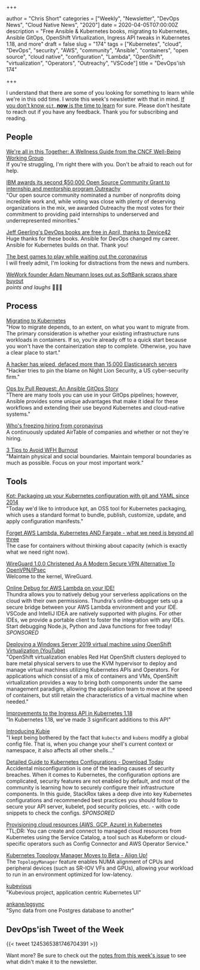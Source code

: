 +++

author = "Chris Short"
categories = ["Weekly", "Newsletter", "DevOps News", "Cloud Native News", "2020"]
date = 2020-04-05T07:00:00Z
description = "Free Ansible & Kubernetes books, migrating to Kubernetes, Ansible GitOps, OpenShift Virtualization, Ingress API tweaks in Kubernetes 1.18, and more"
draft = false
slug = "174"
tags = ["Kubernetes", "cloud", "DevOps", "security", "AWS", "community", "Ansible", "containers", "open source", "cloud native", "configuration", "Lambda", "OpenShift", "virtualization", "Operators", "Outreachy", "VSCode"]
title = "DevOps'ish 174"

+++

I understand that there are some of you looking for something to learn while we're in this odd time. I wrote this week's newsletter with that in mind. [If you don't know `git`, **now** is the time to learn](https://youtu.be/K5qI9bTG9Ik) for sure. Please don't hesitate to reach out if you have any feedback. Thank you for subscribing and reading.

## People

[We're all in this Together: A Wellness Guide from the CNCF Well-Being Working Group](https://www.cncf.io/blog/2020/04/03/were-all-in-this-together-a-wellness-guide-from-the-cncf-well-being-working-group/)  
If you're struggling, I'm right there with you. Don't be afraid to reach out for help.

[IBM awards its second $50,000 Open Source Community Grant to internship and mentorship program Outreachy](https://devops.com/ibm-awards-its-second-50000-open-source-community-grant-to-internship-and-mentorship-program-outreachy/)  
"Our open source community nominated a number of nonprofits doing incredible work and, while voting was close with plenty of deserving organizations in the mix, we awarded Outreachy the most votes for their commitment to providing paid internships to underserved and underrepresented minorities."

[Jeff Geerling's DevOps books are free in April, thanks to Device42](https://www.jeffgeerling.com/blog/2020/my-devops-books-are-free-april-thanks-device42)  
Huge thanks for these books. Ansible for DevOps changed my career. Ansible for Kubernetes builds on that. Thank you!

[The best games to play while waiting out the coronavirus](https://www.washingtonpost.com/video-games/2020/04/03/best-video-games-modern-nintendo-playstation-xbox-pc/?utm_source=reddit.com)  
I will freely admit, I'm looking for distractions from the news and numbers.

[WeWork founder Adam Neumann loses out as SoftBank scraps share buyout](https://www.cnn.com/2020/04/02/tech/wework-softbank-bailout/index.html)  
*points and laughs* 🤣🤣🤣

## Process

[Migrating to Kubernetes](https://blog.sensu.io/migrating-to-kubernetes)  
"How to migrate depends, to an extent, on what you want to migrate from. The primary consideration is whether your existing infrastructure runs workloads in containers. If so, you're already off to a quick start because you won't have the containerization step to complete. Otherwise, you have a clear place to start."

[A hacker has wiped, defaced more than 15,000 Elasticsearch servers](https://www.zdnet.com/article/a-hacker-has-wiped-defaced-more-than-15000-elasticsearch-servers/)  
"Hacker tries to pin the blame on Night Lion Security, a US cyber-security firm."

[Ops by Pull Request: An Ansible GitOps Story](https://www.ansible.com/blog/ops-by-pull-request-an-ansible-gitops-story)  
"There are many tools you can use in your GitOps pipelines; however, Ansible provides some unique advantages that make it ideal for these workflows and extending their use beyond Kubernetes and cloud-native systems."

[Who's freezing hiring from coronavirus](https://candor.co/hiring-freezes/)  
A continuously updated AirTable of companies and whether or not they're hiring.

[3 Tips to Avoid WFH Burnout](https://hbr.org/2020/04/3-tips-to-avoid-wfh-burnout)  
"Maintain physical and social boundaries. Maintain temporal boundaries as much as possible. Focus on your most important work."

## Tools

[Kpt: Packaging up your Kubernetes configuration with git and YAML since 2014](https://opensource.googleblog.com/2020/03/kpt-packaging-up-your-kubernetes.html)  
"Today we'd like to introduce kpt, an OSS tool for Kubernetes packaging, which uses a standard format to bundle, publish, customize, update, and apply configuration manifests."

[Forget AWS Lambda, Kubernetes AND Fargate - what we need is beyond all three](https://diginomica.com/forget-aws-lambda-kubernetes-fargate-need-beyond)  
The case for containers without thinking about capacity (which is exactly what we need right now).

[WireGuard 1.0.0 Christened As A Modern Secure VPN Alternative To OpenVPN/IPsec](https://www.phoronix.com/scan.php?page=news_item&px=WireGuard-1.0.0-Released)  
Welcome to the kernel, WireGuard.

[Online Debug for AWS Lambda on your IDE!](https://devopsi.sh/aws-lambda-97890)  
Thundra allows you to natively debug your serverless applications on the cloud with their own permissions. Thundra's online-debugger sets up a secure bridge between your AWS Lambda environment and your IDE. VSCode and IntelliJ IDEA are natively supported with plugins. For other IDEs, we provide a portable client to foster the integration with any IDEs. Start debugging Node.js, Python and Java functions for free today! *SPONSORED*

[Deploying a Windows Server 2019 virtual machine using OpenShift Virtualization (YouTube)](https://youtu.be/Kx110kqoHo0)  
"OpenShift virtualization enables Red Hat OpenShift clusters deployed to bare metal physical servers to use the KVM hypervisor to deploy and manage virtual machines utilizing Kubernetes APIs and Operators.  For applications which consist of a mix of containers and VMs, OpenShift virtualization provides a way to bring both components under the same management paradigm, allowing the application team to move at the speed of containers, but still retain the characteristics of a virtual machine when needed."

[Improvements to the Ingress API in Kubernetes 1.18](https://kubernetes.io/blog/2020/04/02/improvements-to-the-ingress-api-in-kubernetes-1.18/)  
"In Kubernetes 1.18, we've made 3 significant additions to this API"

[Introducing Kubie](https://blog.sbstp.ca/introducing-kubie/)  
"I kept being bothered by the fact that `kubectx` and `kubens` modify a global config file. That is, when you change your shell's current context or namespace, it also affects all other shells..."

[Detailed Guide to Kubernetes Configurations - Download Today](https://devopsi.sh/guide-kubernetes-c346e)  
Accidental misconfiguration is one of the leading causes of security breaches. When it comes to Kubernetes, the configuration options are complicated, security features are not enabled by default, and most of the community is learning how to securely configure their infrastructure components. In this guide, StackRox takes a deep dive into key Kubernetes configurations and recommended best practices you should follow to secure your API server, kubelet, pod security policies, etc. - with code snippets to check the configs. *SPONSORED*

[Provisioning cloud resources (AWS, GCP, Azure) in Kubernetes](https://learnk8s.io/cloud-resources-kubernetes)  
"TL;DR: You can create and connect to managed cloud resources from Kubernetes using the Service Catalog, a tool such as Kubeform or cloud-specific operators such as Config Connector and AWS Operator Service."

[Kubernetes Topology Manager Moves to Beta - Align Up!](https://kubernetes.io/blog/2020/04/01/kubernetes-1-18-feature-topoloy-manager-beta/)  
The `TopologyManager` feature enables NUMA alignment of CPUs and peripheral devices (such as SR-IOV VFs and GPUs), allowing your workload to run in an environment optimized for low-latency.

[kubevious](https://github.com/kubevious/kubevious)  
"Kubevious project, application centric Kubernetes UI"

[ankane/pgsync](https://github.com/ankane/pgsync)  
"Sync data from one Postgres database to another"

## DevOps'ish Tweet of the Week

{{< tweet 1245365381746704391 >}}

Want more? Be sure to check out the [notes from this week's issue](https://devopsish.com/174/notes/) to see what didn't make it to the newsletter.
